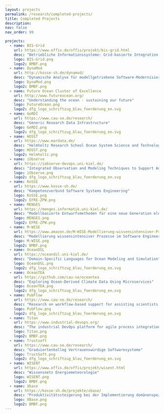 ```yaml
---
layout: projects
permalink: /research/completed-projects/
title: Completed Projects
description:
nav: false
nav_order: 99

projects:
  - name: BIS-Grid
    url: https://www.offis.de/offis/projekt/bis-grid.html
    desc: "Betriebliche Informationssysteme: Grid-basierte Integration und Orchestrierung"
    logo: BIS-Grid.png
    logo2: BMBF.png
  - name: DynaMod
    url: http://kosse-sh.de/dynamod/
    desc: "Dynamische Analyse für modellgetriebene Software-Modernisierung"
    logo: DynaMod.png
    logo2: BMBF.png
  - name: Future Ocean Cluster of Excellence
    url: http://www.futureocean.org/
    desc: "Understanding the ocean - sustaining our future"
    logo: FutureOcean.png
    logo2: dfg_logo_schriftzug_blau_foerderung_en.svg
  - name: GeRDI
    url: https://www.cau-se.de/research/
    desc: "Generic Research Data Infrastructure"
    logo: GeRDI.png
    logo2: dfg_logo_schriftzug_blau_foerderung_en.svg
  - name: HOSST
    url: https://www.mardata.de/
    desc: "Helmholtz Research School Ocean System Science and Technology"
    logo: HOSST.png
    logo2: Helmholtz.png
  - name: iObserve
    url: https://iobserve-devops.uni-kiel.de/
    desc: "Integrated Observation and Modeling Techniques to Support Adaptation and Evolution of Software Systems"
    logo: iObserve.png
    logo2: dfg_logo_schriftzug_blau_foerderung_en.svg
  - name: KoSSE
    url: https://www.kosse-sh.de/
    desc: "Kompetenzverbund Software Systems Engineering"
    logo: KoSSE.png
    logo2: EFRE-ZPW.png
  - name: MENGES
    url: https://menges.informatik.uni-kiel.de/
    desc: "Modellbasierte Entwurfsmethoden für eine neue Generation elektronischer Stellwerke"
    logo: MENGES.png
    logo2: EFRE-ZPW.png
  - name: M-WISE
    url: https://www.amazon.de/M-WISE-Modellierung-wissensintensiver-Prozesse-Engineering/dp/3936771804
    desc: "Modellierung wissensintensiver Prozesse im Software Engineering"
    logo: M-WISE.png
    logo2: BMBF.png
  - name: OceanDSL
    url: https://oceandsl.uni-kiel.de/
    desc: "Domain-Specific Languages for Ocean Modeling and Simulation"
    logo: OceanDSL.png
    logo2: dfg_logo_schriftzug_blau_foerderung_en.svg
  - name: OceanTEA
    url: https://github.com/cau-se/oceantea
    desc: "Exploring Ocean-Derived Climate Data Using Microservices"
    logo: OceanTEA.png
    logo2: dfg_logo_schriftzug_blau_foerderung_en.svg
  - name: PubFlow
    url: https://www.cau-se.de/research/
    desc: "Research on workflow-based support for assisting scientists to manage and publish their research data"
    logo: PubFlow.png
    logo2: dfg_logo_schriftzug_blau_foerderung_en.svg
  - name: Titan
    url: https://www.industrial-devops.org/
    desc: "The industrial DevOps platform for agile process integration and automation"
    logo: Titan.png
    logo2: BMBF.png
  - name: Trustsoft
    url: https://www.cau-se.de/research/
    desc: "Graduiertenkolleg Vertrauenswürdige Softwaresysteme"
    logo: TrustSoft.png
    logo2: dfg_logo_schriftzug_blau_foerderung_en.svg
  - name: WISENT
    url: https://www.offis.de/offis/projekt/wisent.html
    desc: "Wissensnetz Energiemeteorologie"
    logo: WISENT.png
    logo2: BMBF.png
  - name: Xbase
    url: https://kosse-sh.de/projekte/xbase/
    desc: "Produktivitätssteigerung bei der Implementierung domänenspezifischer Sprachen durch effektive Wiederverwendung"
    logo: XBase.png
    logo2: BMBF.png
---
```

